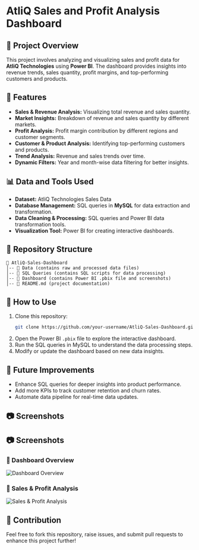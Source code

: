 # AtliQ Sales and Profit Analysis Dashboard

## 📌 Project Overview
This project involves analyzing and visualizing sales and profit data for **AtliQ Technologies** using **Power BI**. The dashboard provides insights into revenue trends, sales quantity, profit margins, and top-performing customers and products.

## 🚀 Features
- **Sales & Revenue Analysis:** Visualizing total revenue and sales quantity.
- **Market Insights:** Breakdown of revenue and sales quantity by different markets.
- **Profit Analysis:** Profit margin contribution by different regions and customer segments.
- **Customer & Product Analysis:** Identifying top-performing customers and products.
- **Trend Analysis:** Revenue and sales trends over time.
- **Dynamic Filters:** Year and month-wise data filtering for better insights.

## 📊 Data and Tools Used
- **Dataset:** AtliQ Technologies Sales Data
- **Database Management:** SQL queries in **MySQL** for data extraction and transformation.
- **Data Cleaning & Processing:** SQL queries and Power BI data transformation tools.
- **Visualization Tool:** Power BI for creating interactive dashboards.

## 📂 Repository Structure
```
📁 AtliQ-Sales-Dashboard
│-- 📁 Data (contains raw and processed data files)
│-- 📁 SQL Queries (contains SQL scripts for data processing)
│-- 📁 Dashboard (contains Power BI .pbix file and screenshots)
│-- 📄 README.md (project documentation)
```

## 🔧 How to Use
1. Clone this repository:
   ```bash
   git clone https://github.com/your-username/AtliQ-Sales-Dashboard.git
   ```
2. Open the Power BI `.pbix` file to explore the interactive dashboard.
3. Run the SQL queries in MySQL to understand the data processing steps.
4. Modify or update the dashboard based on new data insights.

## 🌟 Future Improvements
- Enhance SQL queries for deeper insights into product performance.
- Add more KPIs to track customer retention and churn rates.
- Automate data pipeline for real-time data updates.

## 📷 Screenshots
 ## 📷 Screenshots
### 🔹 Dashboard Overview  
![Dashboard Overview](img/dashboard_overview.png)

### 🔹 Sales & Profit Analysis  
![Sales & Profit Analysis](img/sales_profit_analysis.png)


## 🤝 Contribution
Feel free to fork this repository, raise issues, and submit pull requests to enhance this project further!


